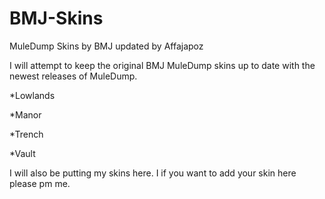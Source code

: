 BMJ-Skins
=========

MuleDump Skins by BMJ updated by Affajapoz

I will attempt to keep the original BMJ MuleDump skins up to date with the newest releases of MuleDump.

*Lowlands

*Manor

*Trench

*Vault


I will also be putting my skins here. I if you want to add your skin here please pm me.

